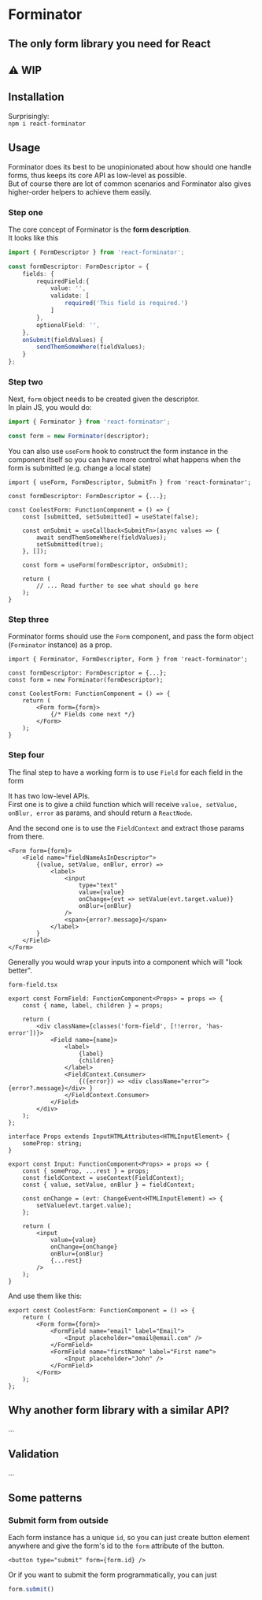 # Forminator
## The only form library you need for React

## ⚠ WIP

## Installation
Surprisingly:  
`npm i react-forminator`

## Usage
Forminator does its best to be unopinionated about how should one handle forms, thus keeps its core API as low-level as possible.  
But of course there are lot of common scenarios and Forminator also gives higher-order helpers to achieve them easily.   

### Step one
The core concept of Forminator is the **form description**.  
It looks like this

```ts
import { FormDescriptor } from 'react-forminator';

const formDescriptor: FormDescriptor = {
    fields: {
        requiredField:{
            value: '',
            validate: [
                required('This field is required.')
            ]
        }, 
        optionalField: '',
    },
    onSubmit(fieldValues) {
        sendThemSomeWhere(fieldValues);
    }
};
```

### Step two
Next, `form` object needs to be created given the descriptor.  
In plain JS, you would do:  
```ts
import { Forminator } from 'react-forminator';

const form = new Forminator(descriptor);
```

You can also use `useForm` hook to construct the form instance in the component itself so you can have more control what happens when the form is submitted (e.g. change a local state)

```tsx
import { useForm, FormDescriptor, SubmitFn } from 'react-forminator';

const formDescriptor: FormDescriptor = {...};

const CoolestForm: FunctionComponent = () => {
    const [submitted, setSubmitted] = useState(false);

    const onSubmit = useCallback<SubmitFn>(async values => {
        await sendThemSomeWhere(fieldValues);
        setSubmitted(true);
    }, []);

    const form = useForm(formDescriptor, onSubmit);

    return (
        // ... Read further to see what should go here
    );
}
```

### Step three
Forminator forms should use the `Form` component, and pass the form object (`Forminator` instance) as a prop. 
```tsx
import { Forminator, FormDescriptor, Form } from 'react-forminator';

const formDescriptor: FormDescriptor = {...};
const form = new Forminator(formDescriptor);

const CoolestForm: FunctionComponent = () => {
    return (
        <Form form={form}>
            {/* Fields come next */}
        </Form>
    );
}
```

### Step four
The final step to have a working form is to use `Field` for each field in the form

It has two low-level APIs.  
First one is to give a child function which will receive `value, setValue, onBlur, error` as params, and should return a `ReactNode`.  

And the second one is to use the `FieldContext` and extract those params from there.

```tsx
<Form form={form}>
    <Field name="fieldNameAsInDescriptor">
        {(value, setValue, onBlur, error) =>
            <label>
                <input
                    type="text"
                    value={value}
                    onChange={evt => setValue(evt.target.value)}
                    onBlur={onBlur}
                />
                <span>{error?.message}</span>
            </label>
        }
    </Field>
</Form>
```

Generally you would wrap your inputs into a component which will "look better".

`form-field.tsx`
```tsx
export const FormField: FunctionComponent<Props> = props => {
    const { name, label, children } = props;

    return (
        <div className={classes('form-field', [!!error, 'has-error'])}>
            <Field name={name}>
                <label>
                    {label}
                    {children}
                </label>
                <FieldContext.Consumer>
                    {({error}) => <div className="error">{error?.message}</div> }
                </FieldContext.Consumer>
            </Field>
        </div>
    );
};
```

```tsx
interface Props extends InputHTMLAttributes<HTMLInputElement> {
    someProp: string;
}

export const Input: FunctionComponent<Props> = props => {
    const { someProp, ...rest } = props;
    const fieldContext = useContext(FieldContext);
    const { value, setValue, onBlur } = fieldContext;

    const onChange = (evt: ChangeEvent<HTMLInputElement) => {
        setValue(evt.target.value);
    };

    return (
        <input
            value={value}
            onChange={onChange}
            onBlur={onBlur}
            {...rest}
        />
    );
}
```

And use them like this:  

```tsx
export const CoolestForm: FunctionComponent = () => {
    return (
        <Form form={form}>
            <FormField name="email" label="Email">
                <Input placeholder="email@email.com" />
            </FormField>
            <FormField name="firstName" label="First name">
                <Input placeholder="John" />
            </FormField>
        </Form>
    );
};
```

## Why another form library with a similar API?
...

## Validation
...

## Some patterns

### Submit form from outside
Each form instance has a unique `id`, so you can just create button element anywhere and give the form's id to the `form` attribute of the button.  
```tsx
<button type="submit" form={form.id} />
```

Or if you want to submit the form programmatically, you can just
```ts
form.submit()
```

